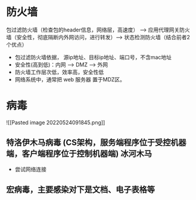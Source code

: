 
# 防火墙

包过滤防火墙（检查包的header信息，网络层，高速度） --> 应用代理网关防火墙（安全性，彻底隔断内外网访问，进行转发）--> 状态检测防火墙（结合前者2个优点）

+ 包过滤防火墙依据， 源ip地址、目标ip地址、端口号，不含mac地址
+ 安全性(高到低)：内网 --> DMZ --> 外网
+ 防火墙工作层次低，效率高，安全性低
+ 网络系统中，通常把 web 服务器 置于MDZ区。

# 病毒

![[Pasted image 20220524091845.png]]

## 特洛伊木马病毒 (CS架构，服务端程序位于受控机器端，客户端程序位于控制机器端) 冰河木马
+ 尝试网络连接

## 宏病毒，主要感染对下是文档、电子表格等



